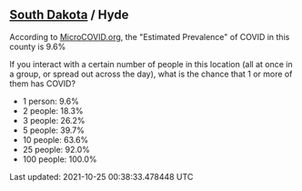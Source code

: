 
## [South Dakota](/united-states/south-dakota) / Hyde

According to [MicroCOVID.org](http://microcovid.org),
the "Estimated Prevalence" of COVID in this county is 9.6%

If you interact with a certain number of people in this location
(all at once in a group, or spread out across the day), what is the chance that
1 or more of them has COVID?

- 1 person: 9.6%
- 2 people: 18.3%
- 3 people: 26.2%
- 5 people: 39.7%
- 10 people: 63.6%
- 25 people: 92.0%
- 100 people: 100.0%

Last updated: 2021-10-25 00:38:33.478448 UTC
